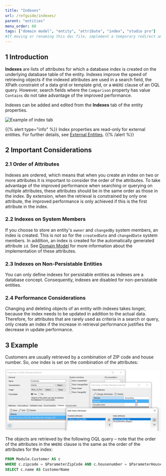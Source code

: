 ```yaml
---
title: "Indexes"
url: /refguide/indexes/
parent: "entities"
menu_order: 60
tags: ["domain model", "entity", "attribute", "index", "studio pro"]
#If moving or renaming this doc file, implement a temporary redirect and let the respective team know they should update the URL in the product. See Mapping to Products for more details.
---
```


## 1 Introduction

**Indexes** are lists of attributes for which a database index is created on the underlying database table of the entity. Indexes improve the speed of retrieving objects if the indexed attributes are used in a search field, the XPath constraint of a data grid or template grid, or a `WHERE` clause of an OQL query. However, search fields where the `Comparison` property has value `Contains` do not take advantage of the improved performance.

Indexes can be added and edited from the **Indexes** tab of the entity properties.

![Example of index tab](attachments/domain-model/index-properties.png)

{{% alert type="info" %}}
Index properties are read-only for external entities. For further details, see [External Entities](external-entities).
{{% /alert %}}

## 2 Important Considerations

### 2.1 Order of Attributes

Indexes are ordered, which means that when you create an index on two or more attributes it is important to consider the order of the attributes. To take advantage of the improved performance when searching or querying on multiple attributes, these attributes should be in the same order as those in the index. By extension, when the retrieval is constrained by only one attribute, the improved performance is only achieved if this is the first attribute in the index.

### 2.2 Indexes on System Members

If you choose to store an entity's `owner` and `changedBy` system members, an index is created. This is not so for the `createdDate` and `changedDate` system members. In addition, an index is created for the automatically generated attribute `id`. See [Domain Model](domain-model) for more information about the implementation of these attributes.

### 2.3 Indexes on Non-Persistable Entities

You can only define indexes for persistable entities as indexes are a database concept. Consequently, indexes are disabled for non-persistable entities.

### 2.4 Performance Considerations

Changing and deleting objects of an entity with indexes takes longer, because the index needs to be updated in addition to the actual data. Therefore, for attributes that are rarely used as criteria in a search or query, only create an index if the increase in retrieval performance justifies the decrease in update performance.

## 3 Example

Customers are usually retrieved by a combination of ZIP code and house number. So, *one* index is set on the combination of the attributes:

![](attachments/domain-model/customer-index-example.png)

The objects are retrieved by the following OQL query – note that the order of the attributes in the `WHERE` clause is the same as the order of the attributes for the index:

```sql
FROM Module.Customer AS c
WHERE c.zipcode = $ParameterZipCode AND c.housenumber = $ParameterHouseNumber
SELECT c.name AS CustomerName
```
